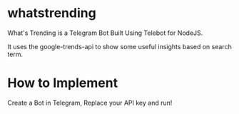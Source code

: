 # whatstrending
What's Trending is a Telegram Bot Built Using Telebot for NodeJS.

It uses the google-trends-api to show some useful insights based on search term.

# How to Implement

Create a Bot in Telegram, Replace your API key and run!
